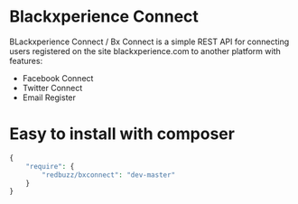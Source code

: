 Blackxperience Connect
=========

BLackxperience Connect / Bx Connect is a simple REST API for connecting users registered on the site blackxperience.com to another platform with features:

- Facebook Connect
- Twitter Connect
- Email Register

Easy to install with composer
=========
```php
{
    "require": {
        "redbuzz/bxconnect": "dev-master"
    }
}
```